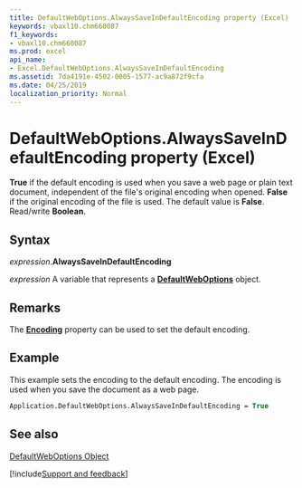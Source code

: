 ```yaml
---
title: DefaultWebOptions.AlwaysSaveInDefaultEncoding property (Excel)
keywords: vbaxl10.chm660087
f1_keywords:
- vbaxl10.chm660087
ms.prod: excel
api_name:
- Excel.DefaultWebOptions.AlwaysSaveInDefaultEncoding
ms.assetid: 7da4191e-4502-0005-1577-ac9a872f9cfa
ms.date: 04/25/2019
localization_priority: Normal
---
```



# DefaultWebOptions.AlwaysSaveInDefaultEncoding property (Excel)

 **True** if the default encoding is used when you save a web page or plain text document, independent of the file's original encoding when opened. **False** if the original encoding of the file is used. The default value is **False**. Read/write **Boolean**.


## Syntax

_expression_.**AlwaysSaveInDefaultEncoding**

_expression_ A variable that represents a **[DefaultWebOptions](Excel.DefaultWebOptions.md)** object.


## Remarks

The  **[Encoding](Excel.DefaultWebOptions.Encoding.md)** property can be used to set the default encoding.


## Example

This example sets the encoding to the default encoding. The encoding is used when you save the document as a web page.


```vb
Application.DefaultWebOptions.AlwaysSaveInDefaultEncoding = True
```


## See also


[DefaultWebOptions Object](Excel.DefaultWebOptions.md)

[!include[Support and feedback](~/includes/feedback-boilerplate.md)]